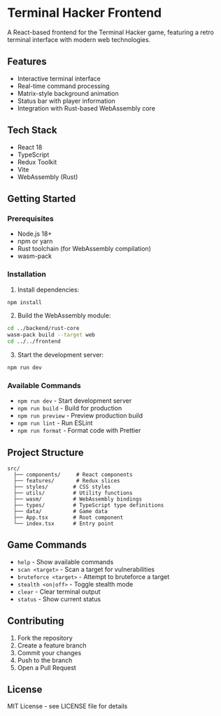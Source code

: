 # Terminal Hacker Frontend

A React-based frontend for the Terminal Hacker game, featuring a retro terminal interface with modern web technologies.

## Features

- Interactive terminal interface
- Real-time command processing
- Matrix-style background animation
- Status bar with player information
- Integration with Rust-based WebAssembly core

## Tech Stack

- React 18
- TypeScript
- Redux Toolkit
- Vite
- WebAssembly (Rust)

## Getting Started

### Prerequisites

- Node.js 18+
- npm or yarn
- Rust toolchain (for WebAssembly compilation)
- wasm-pack

### Installation

1. Install dependencies:
```bash
npm install
```

2. Build the WebAssembly module:
```bash
cd ../backend/rust-core
wasm-pack build --target web
cd ../../frontend
```

3. Start the development server:
```bash
npm run dev
```

### Available Commands

- `npm run dev` - Start development server
- `npm run build` - Build for production
- `npm run preview` - Preview production build
- `npm run lint` - Run ESLint
- `npm run format` - Format code with Prettier

## Project Structure

```
src/
  ├── components/     # React components
  ├── features/       # Redux slices
  ├── styles/        # CSS styles
  ├── utils/         # Utility functions
  ├── wasm/          # WebAssembly bindings
  ├── types/         # TypeScript type definitions
  ├── data/          # Game data
  ├── App.tsx        # Root component
  └── index.tsx      # Entry point
```

## Game Commands

- `help` - Show available commands
- `scan <target>` - Scan a target for vulnerabilities
- `bruteforce <target>` - Attempt to bruteforce a target
- `stealth <on|off>` - Toggle stealth mode
- `clear` - Clear terminal output
- `status` - Show current status

## Contributing

1. Fork the repository
2. Create a feature branch
3. Commit your changes
4. Push to the branch
5. Open a Pull Request

## License

MIT License - see LICENSE file for details 